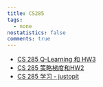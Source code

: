 ```yaml
---
title: CS285
tags:
  - none
nostatistics: false
comments: true
---
```


- [CS 285 Q-Learning 和 HW3](https://zhuanlan.zhihu.com/p/1892960334219818501/)
- [CS 285 策略梯度和HW2](https://zhuanlan.zhihu.com/p/1891065022836343795)
- [CS 285 学习 - justopit](https://zhuanlan.zhihu.com/p/1890333346141287156)
